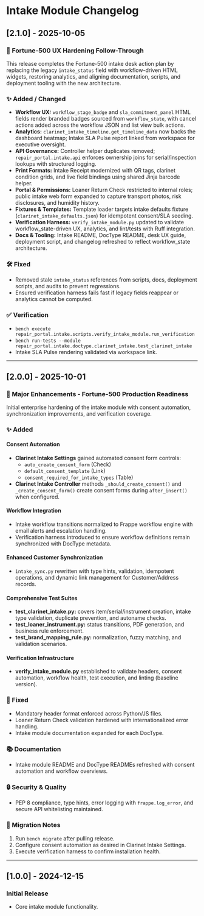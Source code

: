 # Intake Module Changelog

## [2.1.0] - 2025-10-05

### 🎯 Fortune-500 UX Hardening Follow-Through

This release completes the Fortune-500 intake desk action plan by replacing the legacy `intake_status` field with workflow-driven HTML widgets, restoring analytics, and aligning documentation, scripts, and deployment tooling with the new architecture.

### ✨ Added / Changed
- **Workflow UX:** `workflow_stage_badge` and `sla_commitment_panel` HTML fields render branded badges sourced from `workflow_state`, with cancel actions added across the workflow JSON and list view bulk actions.
- **Analytics:** `clarinet_intake_timeline.get_timeline_data` now backs the dashboard heatmap; Intake SLA Pulse report linked from workspace for executive oversight.
- **API Governance:** Controller helper duplicates removed; `repair_portal.intake.api` enforces ownership joins for serial/inspection lookups with structured logging.
- **Print Formats:** Intake Receipt modernized with QR tags, clarinet condition grids, and live field bindings using shared Jinja barcode helper.
- **Portal & Permissions:** Loaner Return Check restricted to internal roles; public intake web form expanded to capture transport photos, risk disclosures, and humidity history.
- **Fixtures & Templates:** Template loader targets intake defaults fixture (`clarinet_intake_defaults.json`) for idempotent consent/SLA seeding.
- **Verification Harness:** `verify_intake_module.py` updated to validate workflow_state-driven UX, analytics, and lint/tests with Ruff integration.
- **Docs & Tooling:** Intake README, DocType README, desk UX guide, deployment script, and changelog refreshed to reflect workflow_state architecture.

### 🛠 Fixed
- Removed stale `intake_status` references from scripts, docs, deployment scripts, and audits to prevent regressions.
- Ensured verification harness fails fast if legacy fields reappear or analytics cannot be computed.

### ✅ Verification
- `bench execute repair_portal.intake.scripts.verify_intake_module.run_verification`
- `bench run-tests --module repair_portal.intake.doctype.clarinet_intake.test_clarinet_intake`
- Intake SLA Pulse rendering validated via workspace link.

---

## [2.0.0] - 2025-10-01

### 🎉 Major Enhancements - Fortune-500 Production Readiness

Initial enterprise hardening of the intake module with consent automation, synchronization improvements, and verification coverage.

### ✨ Added

#### Consent Automation
- **Clarinet Intake Settings** gained automated consent form controls:
  - `auto_create_consent_form` (Check)
  - `default_consent_template` (Link)
  - `consent_required_for_intake_types` (Table)
- **Clarinet Intake Controller** methods `_should_create_consent()` and `_create_consent_form()` create consent forms during `after_insert()` when configured.

#### Workflow Integration
- Intake workflow transitions normalized to Frappe workflow engine with email alerts and escalation handling.
- Verification harness introduced to ensure workflow definitions remain synchronized with DocType metadata.

#### Enhanced Customer Synchronization
- `intake_sync.py` rewritten with type hints, validation, idempotent operations, and dynamic link management for Customer/Address records.

#### Comprehensive Test Suites
- **test_clarinet_intake.py:** covers item/serial/instrument creation, intake type validation, duplicate prevention, and autoname checks.
- **test_loaner_instrument.py:** status transitions, PDF generation, and business rule enforcement.
- **test_brand_mapping_rule.py:** normalization, fuzzy matching, and validation scenarios.

#### Verification Infrastructure
- **verify_intake_module.py** established to validate headers, consent automation, workflow health, test execution, and linting (baseline version).

### 🔧 Fixed
- Mandatory header format enforced across Python/JS files.
- Loaner Return Check validation hardened with internationalized error handling.
- Intake module documentation expanded for each DocType.

### 📚 Documentation
- Intake module README and DocType READMEs refreshed with consent automation and workflow overviews.

### 🔒 Security & Quality
- PEP 8 compliance, type hints, error logging with `frappe.log_error`, and secure API whitelisting maintained.

### 🔄 Migration Notes
1. Run `bench migrate` after pulling release.
2. Configure consent automation as desired in Clarinet Intake Settings.
3. Execute verification harness to confirm installation health.

---

## [1.0.0] - 2024-12-15

### Initial Release
- Core intake module functionality.
